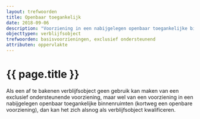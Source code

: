 ```yaml
---
layout: trefwoorden
title: Openbaar toegankelijk
date: 2018-09-06
description: "Voorziening in een nabijgelegen openbaar toegankelijke binnenruimte"
objecttypen: verblijfsobject
trefwoorden: basisvoorzieningen, exclusief ondersteunend
attributen: oppervlakte
---
```


# {{ page.title }}

Als een af te bakenen verblijfsobject geen gebruik kan maken van een exclusief ondersteunende voorziening, maar wel van een voorziening in een nabijgelegen openbaar toegankelijke binnenruimten (kortweg een openbare voorziening), dan kan het zich alsnog als verblijfsobject kwalificeren.
